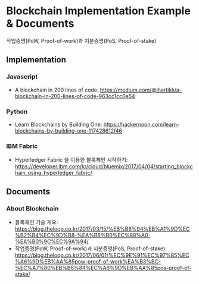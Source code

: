 # Blockchain Implementation Example & Documents 
작업증명(PoW, Proof-of-work)과 지분증명(PoS, Proof-of-stake)

## Implementation 
### Javascript 
 - A blockchain in 200 lines of code: https://medium.com/@lhartikk/a-blockchain-in-200-lines-of-code-963cc1cc0e54

### Python
 - Learn Blockchains by Building One:  https://hackernoon.com/learn-blockchains-by-building-one-117428612f46

### IBM Fabric
 - Hyperledger Fabric 을 이용한 블록체인 시작하기: https://developer.ibm.com/kr/cloud/bluemix/2017/04/04/starting_blockchain_using_hyperledger_fabric/

## Documents 
### About Blockchain 
 - 블록체인 기술 개요: https://blog.theloop.co.kr/2017/03/15/%EB%B8%94%EB%A1%9D%EC%B2%B4%EC%9D%B8-%EA%B8%B0%EC%88%A0-%EA%B0%9C%EC%9A%94/ 
 - 작업증명(PoW, Proof-of-work)과 지분증명(PoS, Proof-of-stake): https://blog.theloop.co.kr/2017/06/01/%EC%9E%91%EC%97%85%EC%A6%9D%EB%AA%85pow-proof-of-work%EA%B3%BC-%EC%A7%80%EB%B6%84%EC%A6%9D%EB%AA%85pos-proof-of-stake/
 
